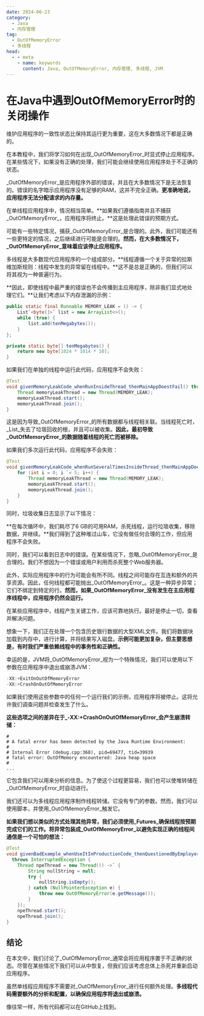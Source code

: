 ```yaml
---
date: 2024-06-23
category:
  - Java
  - 内存管理
tag:
  - OutOfMemoryError
  - 多线程
head:
  - - meta
    - name: keywords
      content: Java, OutOfMemoryError, 内存管理, 多线程, JVM
---
```

# 在Java中遇到OutOfMemoryError时的关闭操作

维护应用程序的一致性状态比保持其运行更为重要，这在大多数情况下都是正确的。

在本教程中，我们将学习如何在出现_OutOfMemoryError_时显式停止应用程序。在某些情况下，如果没有正确的处理，我们可能会继续使用应用程序处于不正确的状态。

_OutOfMemoryError_是应用程序外部的错误，并且在大多数情况下是无法恢复的。错误的名字暗示应用程序没有足够的RAM，这并不完全正确。**更准确地说，应用程序无法分配请求的内存量。**

在单线程应用程序中，情况相当简单。**如果我们遵循指南并且不捕获_OutOfMemoryError_，应用程序将终止。**这是处理此错误的预期方式。

可能有一些特定情况，捕获_OutOfMemoryError_是合理的。此外，我们可能还有一些更特定的情况，之后继续进行可能是合理的。**然而，在大多数情况下，_OutOfMemoryError_意味着应该停止应用程序。**

多线程是大多数现代应用程序的一个组成部分。**线程遵循一个关于异常的拉斯维加斯规则：线程中发生的异常留在线程中。**这不是总是正确的，但我们可以将其视为一种普遍行为。

**因此，即使线程中最严重的错误也不会传播到主应用程序，除非我们显式地处理它们。**让我们考虑以下内存泄漏的示例：

```java
public static final Runnable MEMORY_LEAK = () -> {
    List`<byte[]>` list = new ArrayList<>();
    while (true) {
        list.add(tenMegabytes());
    }
};

private static byte[] tenMegabytes() {
    return new byte[1024 * 1014 * 10];
}
```

如果我们在单独的线程中运行此代码，应用程序不会失败：

```java
@Test
void givenMemoryLeakCode_whenRunInsideThread_thenMainAppDoestFail() throws InterruptedException {
    Thread memoryLeakThread = new Thread(MEMORY_LEAK);
    memoryLeakThread.start();
    memoryLeakThread.join();
}
```

这是因为导致_OutOfMemoryError_的所有数据都与线程相关联。当线程死亡时，_List_失去了垃圾回收的根，并且可以被收集。**因此，最初导致_OutOfMemoryError_的数据随着线程的死亡而被移除。**

如果我们多次运行此代码，应用程序不会失败：

```java
@Test
void givenMemoryLeakCode_whenRunSeveralTimesInsideThread_thenMainAppDoestFail() throws InterruptedException {
    for (int i = 0; i `< 5; i++) {
        Thread memoryLeakThread = new Thread(MEMORY_LEAK);
        memoryLeakThread.start();
        memoryLeakThread.join();
    }
}
```

同时，垃圾收集日志显示了以下情况：

**在每次循环中，我们耗尽了6 GB的可用RAM，杀死线程，运行垃圾收集，移除数据，并继续。**我们得到了这种堆过山车，它没有做任何合理的工作，但应用程序不会失败。

同时，我们可以看到日志中的错误。在某些情况下，忽略_OutOfMemoryError_是合理的。我们不想因为一个错误或用户利用而杀死整个Web服务器。

此外，实际应用程序中的行为可能会有所不同。线程之间可能存在互连和额外的共享资源。因此，任何线程都可能抛出_OutOfMemoryError_。这是一种异步异常；它们不绑定到特定的行。**然而，如果_OutOfMemoryError_没有发生在主应用程序线程中，应用程序仍然会运行。**

在某些应用程序中，线程产生关键工作，应该可靠地执行。最好是停止一切，查看并解决问题。

想象一下，我们正在处理一个包含历史银行数据的大型XML文件。我们将数据块加载到内存中，进行计算，并将结果写入磁盘。**示例可能更加复杂，但主要思想是，有时我们严重依赖线程中的事务性和正确性。**

幸运的是，JVM将_OutOfMemoryError_视为一个特殊情况，我们可以使用以下参数在应用程序中退出或崩溃JVM：

```java
-XX:+ExitOnOutOfMemoryError
-XX:+CrashOnOutOfMemoryError
```

如果我们使用这些参数中的任何一个运行我们的示例，应用程序将被停止。这将允许我们调查问题并检查发生了什么。

**这些选项之间的差异在于_-XX:+CrashOnOutOfMemoryError_会产生崩溃转储：**

```shell
#
# A fatal error has been detected by the Java Runtime Environment:
#
# Internal Error (debug.cpp:368), pid=69477, tid=39939
# fatal error: OutOfMemory encountered: Java heap space
#
...
```

它包含我们可以用来分析的信息。为了使这个过程更容易，我们也可以使堆转储在_OutOfMemoryError_时自动进行。

我们还可以为多线程应用程序制作线程转储。它没有专门的参数。然而，我们可以使用脚本，并使用_OutOfMemoryError_触发它。

**如果我们想以类似的方式处理其他异常，我们必须使用_Futures_确保线程按预期完成它们的工作。将异常包装成_OutOfMemoryError_以避免实现正确的线程间通信是一个可怕的想法：**

```java
@Test
void givenBadExample_whenUseItInProductionCode_thenQuestionedByEmployerAndProbablyFired()
  throws InterruptedException {
    Thread npeThread = new Thread(() ->` {
        String nullString = null;
        try {
            nullString.isEmpty();
        } catch (NullPointerException e) {
            throw new OutOfMemoryError(e.getMessage());
        }
    });
    npeThread.start();
    npeThread.join();
}
```

## 结论

在本文中，我们讨论了_OutOfMemoryError_通常会将应用程序置于不正确的状态。尽管在某些情况下我们可以从中恢复，但我们应该考虑总体上杀死并重新启动应用程序。

虽然单线程应用程序不需要对_OutOfMemoryError_进行任何额外处理。**多线程代码需要额外的分析和配置，以确保应用程序将退出或崩溃。**

像往常一样，所有代码都可以在GitHub上找到。